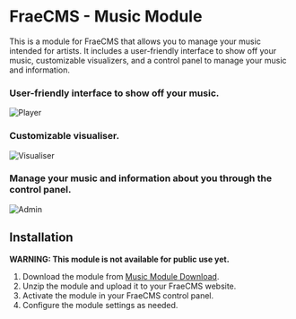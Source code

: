# FraeCMS - Music Module

This is a module for FraeCMS that allows you to manage your music intended for artists. It includes a user-friendly interface to show off your music, customizable visualizers, and a control panel to manage your music and information.

### User-friendly interface to show off your music.
![Player](https://raw.githubusercontent.com/LovBlueFox/Fxci-MusicPlayer/master/.github/Images/Player-15Sept19.png)

### Customizable visualiser.
![Visualiser](https://raw.githubusercontent.com/LovBlueFox/Fxci-MusicPlayer/master/.github/Images/Visualiser-15Sept19.png)

### Manage your music and information about you through the control panel.
![Admin](https://raw.githubusercontent.com/LovBlueFox/Fxci-MusicPlayer/master/.github/Images/Admin-15Sept19.png)

## Installation

**WARNING: This module is not available for public use yet.**

1. Download the module from [Music Module Download](https://cms.frae.io/music-module).
2. Unzip the module and upload it to your FraeCMS website.
3. Activate the module in your FraeCMS control panel.
4. Configure the module settings as needed.

